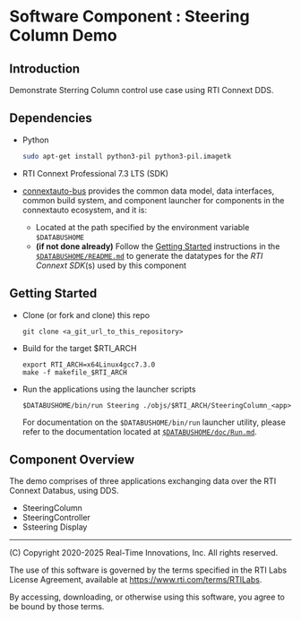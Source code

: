 # Software Component : Steering Column Demo

## Introduction

Demonstrate Sterring Column control use case using RTI Connext DDS.

## Dependencies

- Python

  ```bash
  sudo apt-get install python3-pil python3-pil.imagetk
  ```

- RTI Connext Professional 7.3 LTS (SDK)

- [connextauto-bus](https://github.com/rticommunity/connextauto-bus) provides the common data model, data interfaces, common build system, and component
launcher for components in the connextauto ecosystem, and it is:

  - Located at the path specified by the environment variable `$DATABUSHOME`
  - **(if not done already)** Follow the [Getting Started](https://github.com/rticommunity/connextauto-bus?tab=readme-ov-file#getting-started) instructions in the [`$DATABUSHOME/README.md`](https://github.com/rticommunity/connextauto-bus?tab=readme-ov-file#getting-started) to generate the datatypes for the *RTI Connext SDK*(s) used by this component



## Getting Started

- Clone (or fork and clone) this repo

      git clone <a_git_url_to_this_repository>

- Build for the target $RTI_ARCH

      export RTI_ARCH=x64Linux4gcc7.3.0
      make -f makefile_$RTI_ARCH

- Run the applications using the launcher scripts

      $DATABUSHOME/bin/run Steering ./objs/$RTI_ARCH/SteeringColumn_<app>
    
  For documentation on the `$DATABUSHOME/bin/run` launcher utility, please refer to the documentation located at [`$DATABUSHOME/doc/Run.md`](https://github.com/rticommunity/connextauto-bus/blob/develop/doc/Run.md).


## Component Overview

The demo comprises of three applications exchanging data over the RTI Connext Databus, using DDS.

- SteeringColumn
- SteeringController
- Ssteering Display


---
(C) Copyright 2020-2025 Real-Time Innovations, Inc.  All rights reserved.

The use of this software is governed by the terms specified in the RTI Labs License Agreement, available at https://www.rti.com/terms/RTILabs. 

By accessing, downloading, or otherwise using this software, you agree to be bound by those terms.
